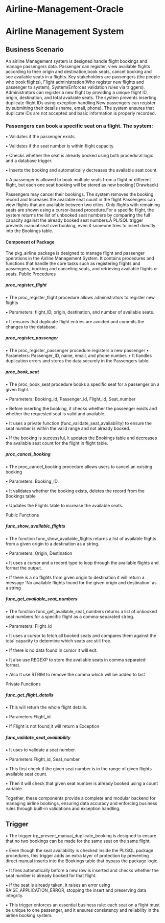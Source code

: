 # Airline-Management-Oracle

# Airline Management System 
## Business Scenario
An airline Management system is designed handle flight bookings and manage passengers data. Passenger can register, view available flights according to their origin and destination,book seats, cancel booking and see available seats in a flights.
Key stakeholders are passengers (the people who book flights), Flight administration(Who register new flights and passenger to system), System(Enforces validation rules via triggers).
Administrators can register a new flight by providing a unique flight ID, origin, destination, and total available seats. The system prevents inserting duplicate flight IDs using exception handling.New passengers can register by submitting their details (name, email, phone). The system ensures that duplicate IDs are not accepted and basic information is properly recorded.

### Passengers can book a specific seat on a flight. The system:

•	Validates if the passenger exists.

•	Validates if the seat number is within flight capacity.

•	Checks whether the seat is already booked using both procedural logic and a database trigger.

•	Inserts the booking and automatically decreases the available seat count.

•	A passenger is allowed to book multiple seats from a flight or different flight, but each one seat booking will be stored as new booking( Drawback)


Passengers may cancel their bookings. The system removes the booking record and Increases the available seat count in the flight.Passengers can view flights that are available between two cities. Only flights with remaining seats are shown using a cursor-based procedure.For a specific flight, the system returns the list of unbooked seat numbers by comparing the full capacity against the already booked seat numbers.A PL/SQL trigger prevents manual seat overbooking, even if someone tries to insert directly into the Bookings table.

#### Component of Package
The pkg_airline package is designed to manage flight and passenger operations in the Airline Management System. It contains procedures and functions that handle the core tasks such as registering flights and passengers, booking and canceling seats, and retrieving available flights or seats.
Public Procedures

##### proc_register_flight
•	The proc_register_flight procedure allows administrators to register new flights 

•	Parameters: flight_ID, origin, destination, and number of available seats. 

•	It ensures that duplicate flight entries are avoided and commits the changes to the database.



##### proc_register_passenger
•	The proc_register_passenger procedure registers a new passenger 
•	Parameters: Passenger_ID, name, email, and phone number. 
•	It handles duplication errors and stores the data securely in the Passengers table.

##### proc_book_seat
•	The proc_book_seat procedure books a specific seat for a passenger on a given flight.
 
•	Parameters: Booking_Id, Passenger_id, Flight_id, Seat_number

•	Before inserting the booking, it checks whether the passenger exists and whether the requested seat is valid and available. 

•	It uses a private function (func_validate_seat_availability) to ensure the seat number is within the valid range and not already booked.
 
•	If the booking is successful, it updates the Bookings table and decreases the available seat count for the flight in flight table.

##### proc_cancel_booking
•	The proc_cancel_booking procedure allows users to cancel an existing booking
 
•	Parameters: Booking_ID. 

•	It validates whether the booking exists, deletes the record from the Bookings table

•	Updates the Flights table to increase the available seats.


Public Functions
##### func_show_available_flights
•	The function func_show_available_flights returns a list of available flights from a given origin to a destination as a string.

•	Parameters: Origin, Destination

•	It uses a cursor and a record type to loop through the available flights and format the output.

•	If there is a no flights from given origin to destination it will return a message 'No available flights found for the given origin and destination' as a string

##### func_get_available_seat_numbers
•	The function func_get_available_seat_numbers returns a list of unbooked seat numbers for a specific flight as a comma-separated string.

•	Parameters: Flight_id

•	It uses a cursor to fetch all booked seats and compares them against the total capacity to determine which seats are still free.

•	If there is no data found in cursor it will exit.

•	It also use REGEXP to store the available seats in comma separated format.

•	Also It use RTRIM to remove the comma which will be added to last


Private Functions
##### func_get_flight_details
•	This will return the whole flight details.

•	Parameters:Flight_id

•	If Flight is not found,It will return a Exception

##### func_validate_seat_availability
•	It uses to validate a seat number.

•	Parameters:Flight_id, Seat_number

•	This first check if the given seat number is in the range of given flights available seat count.

•	Then it will check that given seat number is already booked using a count variable.

Together, these components provide a complete and modular backend for managing airline bookings, ensuring data accuracy and enforcing business rules through built-in validations and exception handling.

## Trigger
•	The trigger trg_prevent_manual_duplicate_booking is designed to ensure that no two bookings can be made for the same seat on the same flight. 

•	Even though the seat availability is checked inside the PL/SQL package procedures, this trigger adds an extra layer of protection by preventing direct manual inserts into the Bookings table that bypass the package logic. 

•	It fires automatically before a new row is inserted and checks whether the seat number is already booked for that flight. 

•	If the seat is already taken, it raises an error using RAISE_APPLICATION_ERROR, stopping the insert and preserving data integrity.
 
•	This trigger enforces an essential business rule: each seat on a flight must be unique to one passenger, and it ensures consistency and reliability in the airline booking system.

